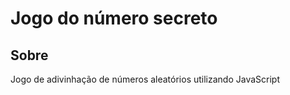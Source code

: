 <h1>Jogo do número secreto</h1>
<h2>Sobre</h2>
<p>Jogo de adivinhação de números aleatórios utilizando JavaScript</p>
